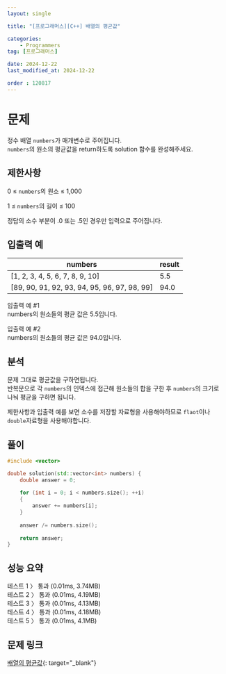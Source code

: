 ```yaml
---
layout: single

title: "[프로그래머스][C++] 배열의 평균값"

categories:
    - Programmers
tag: [프로그래머스]

date: 2024-12-22
last_modified_at: 2024-12-22

order : 120817
---
```


# 문제

정수 배열 `numbers`가 매개변수로 주어집니다.  
`numbers`의 원소의 평균값을 return하도록 solution 함수를 완성해주세요.

## 제한사항

0 ≤ `numbers`의 원소 ≤ 1,000

1 ≤ `numbers`의 길이 ≤ 100

정답의 소수 부분이 .0 또는 .5인 경우만 입력으로 주어집니다.

## 입출력 예

|numbers|result|
|---|---|
|[1, 2, 3, 4, 5, 6, 7, 8, 9, 10]|5.5|
|[89, 90, 91, 92, 93, 94, 95, 96, 97, 98, 99]|94.0|

입출력 예 #1  
numbers의 원소들의 평균 값은 5.5입니다.

입출력 예 #2  
numbers의 원소들의 평균 값은 94.0입니다.

## 분석

문제 그대로 평균값을 구하면됩니다.  
반복문으로 각 `numbers`의 인덱스에 접근해 원소들의 합을 구한 후 `numbers`의 크기로 나눠 평균을 구하면 됩니다.

제한사항과 입출력 예를 보면 소수를 저장할 자료형을 사용해야하므로 `flaot`이나 `double`자료형을 사용해야합니다.

## 풀이

```cpp
#include <vector>

double solution(std::vector<int> numbers) {
    double answer = 0;
    
    for (int i = 0; i < numbers.size(); ++i)
    {
        answer += numbers[i];
    }
    
    answer /= numbers.size();
    
    return answer;
}
```

## 성능 요약

테스트 1 〉	통과 (0.01ms, 3.74MB)  
테스트 2 〉	통과 (0.01ms, 4.19MB)  
테스트 3 〉	통과 (0.01ms, 4.13MB)  
테스트 4 〉	통과 (0.01ms, 4.18MB)  
테스트 5 〉	통과 (0.01ms, 4.1MB)

## 문제 링크

[배열의 평균값](https://school.programmers.co.kr/learn/courses/30/lessons/120817){: target="_blank"}
